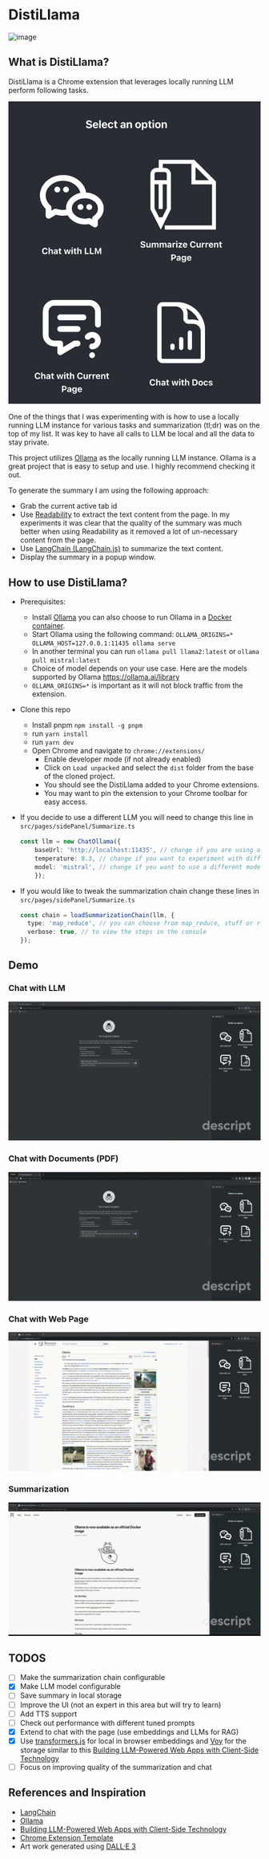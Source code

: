 # DistiLlama

![image](public/icon-128.png)

## What is DistiLlama?

DistiLlama is a Chrome extension that leverages locally running LLM perform following  tasks.

![Overview](./Overview.png)

One of the things that I was experimenting with is how to use a locally running LLM instance for various tasks and summarization (tl;dr) was on the top of my list. It was key to have all calls to LLM be local and all the data to stay private.

This project utilizes [Ollama](https://ollama.ai/) as the locally running LLM instance. Ollama is a great project that is easy to setup and use. I highly recommend checking it out.

To generate the summary I am using the following approach:

- Grab the current active tab id
- Use [Readability](https://github.com/mozilla/readability) to extract the text content from the page. In my experiments it was clear that the quality of the summary was much better when using Readability as it removed a lot of un-necessary content from the page.
- Use [LangChain (LangChain.js)](https://js.langchain.com/docs/get_started/introduction/) to summarize the text content.
- Display the summary in a popup window.

## How to use DistiLlama?

- Prerequisites:
  - Install [Ollama](https://ollama.ai/download) you can also choose to run Ollama in a [Docker container](https://ollama.ai/blog/ollama-is-now-available-as-an-official-docker-image).
  - Start Ollama using the following command: `OLLAMA_ORIGINS=* OLLAMA_HOST=127.0.0.1:11435 ollama serve`
  - In another terminal you can run `ollama pull llama2:latest` or `ollama pull mistral:latest`
  - Choice of model depends on your use case. Here are the models supported by Ollama <https://ollama.ai/library>
  - `OLLAMA_ORIGINS=*` is important as it will not block traffic from the extension.

- Clone this repo
  - Install pnpm `npm install -g pnpm`
  - run `yarn install`
  - run `yarn dev`
  - Open Chrome and navigate to `chrome://extensions/`
    - Enable developer mode (if not already enabled)
    - Click on `Load unpacked` and select the `dist` folder from the base of the cloned project.
    - You should see the DistiLlama added to your Chrome extensions.
    - You may want to pin the extension to your Chrome toolbar for easy access.
- If you decide to use a different LLM you will need to change this line in `src/pages/sidePanel/Summarize.ts`

    ```typescript
    const llm = new ChatOllama({
        baseUrl: 'http://localhost:11435', // change if you are using a different endpoint
        temperature: 0.3, // change if you want to experiment with different temperatures
        model: 'mistral', // change if you want to use a different model
        });
    ```

- If you would like to tweak the summarization chain change these lines in `src/pages/sidePanel/Summarize.ts`

    ```typescript
    const chain = loadSummarizationChain(llm, {
      type: 'map_reduce', // you can choose from map_reduce, stuff or refine
      verbose: true, // to view the steps in the console
    });
    ```

## Demo

### Chat with LLM

![Chat](./Chat.gif)

### Chat with Documents (PDF)

![ChatWithDocs](./ChatWithDocs.gif)

### Chat with Web Page

![ChatWithPage](./ChatWithPage.gif)

### Summarization

![Summary](./Summary.gif)

## TODOS

- [ ] Make the summarization chain configurable
- [x] Make LLM model configurable
- [ ] Save summary in local storage
- [ ] Improve the UI (not an expert in this area but will try to learn)
- [ ] Add TTS support
- [ ] Check out performance with different tuned prompts
- [x] Extend to chat with the page (use embeddings and LLMs for RAG)
- [x] Use [transformers.js](https://github.com/xenova/transformers.js) for local in browser embeddings and [Voy](https://github.com/tantaraio/voy) for the storage similar to this [Building LLM-Powered Web Apps with Client-Side Technology](https://ollama.ai/blog/building-llm-powered-web-apps)
- [ ] Focus on improving quality of the summarization and chat

## References and Inspiration

- [LangChain](https://github.com/langchain-ai/langchainjs)
- [Ollama](https://ollama.ai/)
- [Building LLM-Powered Web Apps with Client-Side Technology](https://ollama.ai/blog/building-llm-powered-web-apps)
- [Chrome Extension Template](https://github.com/Jonghakseo/chrome-extension-boilerplate-react-vite)
- Art work generated using [DALL·E 3](https://openai.com/dall-e-3)
